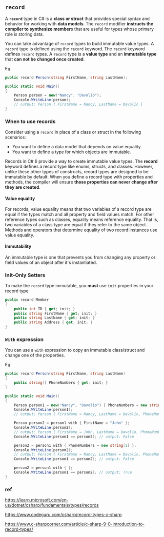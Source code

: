 ## `record`

A **`record`** type in C# is a **class or struct** that provides special syntax and behavior for working with **data models**. The `record` modifier **instructs the compiler to synthesize member**s that are useful for types whose primary role is storing data.

You can take advantage of `record` types to build immutable value types. A `record` type is defined using the `record` keyword. The `record` keyword defines `record` types. A `record` type is a **value type** and an **immutable type** that **can not be changed once created**.

Eg:
```cs
public record Person(string FirstName, string LastName);

public static void Main()
{
    Person person = new("Nancy", "Davolio");
    Console.WriteLine(person);
    // output: Person { FirstName = Nancy, LastName = Davolio }
}
```

### When to use records

Consider using a `record` in place of a class or struct in the following scenarios:
- You want to define a data model that depends on value equality.
- You want to define a type for which objects are immutable.

Records in C# 9 provide a way to create immutable value types. The **record** keyword defines a record type like enums, structs, and classes. However, unlike these other types of constructs, record types are designed to be immutable by default. When you define a record type with properties and methods, the compiler will ensure **those properties can never change after they are created**.


#### Value equality
For records, value equality means that two variables of a record type are equal if the types match and all property and field values match. For other reference types such as classes, equality means reference equality. That is, two variables of a class type are equal if they refer to the same object. Methods and operators that determine equality of two record instances use value equality.

#### Immutability
An immutable type is one that prevents you from changing any property or field values of an object after it's instantiated.

### Init-Only Setters
To make the `record` type immutable, you **must** use `init` properties in your record type

```cs
public record Member
{
    public int ID { get; init; }
    public string FirstName { get; init; }
    public string LastName { get; init; }
    public string Address { get; init; }
}
```


### `With` expression
You can use a `with` expression to copy an immutable class/struct and change one of the properties.

Eg:
```cs
public record Person(string FirstName, string LastName)
{
    public string[] PhoneNumbers { get; init; }
}

public static void Main()
{
    Person person1 = new("Nancy", "Davolio") { PhoneNumbers = new string[1] };
    Console.WriteLine(person1);
    // output: Person { FirstName = Nancy, LastName = Davolio, PhoneNumbers = System.String[] }

    Person person2 = person1 with { FirstName = "John" };
    Console.WriteLine(person2);
    // output: Person { FirstName = John, LastName = Davolio, PhoneNumbers = System.String[] }
    Console.WriteLine(person1 == person2); // output: False

    person2 = person1 with { PhoneNumbers = new string[1] };
    Console.WriteLine(person2);
    // output: Person { FirstName = Nancy, LastName = Davolio, PhoneNumbers = System.String[] }
    Console.WriteLine(person1 == person2); // output: False

    person2 = person1 with { };
    Console.WriteLine(person1 == person2); // output: True
}
```



### ref
https://learn.microsoft.com/en-us/dotnet/csharp/fundamentals/types/records

https://www.codeguru.com/csharp/record-types-c-sharp

https://www.c-sharpcorner.com/article/c-sharp-9-0-introduction-to-record-types/
